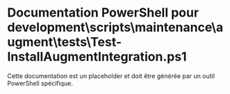 # Documentation PowerShell pour development\scripts\maintenance\augment\tests\Test-InstallAugmentIntegration.ps1

Cette documentation est un placeholder et doit être générée par un outil PowerShell spécifique.

